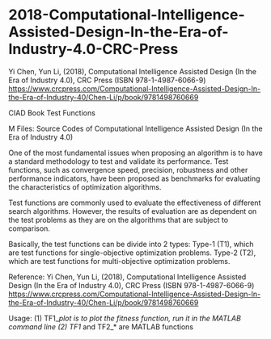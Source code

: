 # 2018-Computational-Intelligence-Assisted-Design-In-the-Era-of-Industry-4.0-CRC-Press
Yi Chen, Yun Li, (2018), Computational Intelligence Assisted Design (In the Era of Industry 4.0), CRC Press (ISBN 978-1-4987-6066-9) https://www.crcpress.com/Computational-Intelligence-Assisted-Design-In-the-Era-of-Industry-40/Chen-Li/p/book/9781498760669

CIAD Book Test Functions

M Files: Source Codes of Computational Intelligence Assisted Design (In the Era of Industry 4.0)

One of the most fundamental issues when proposing an algorithm is to have a standard methodology to test and validate its performance. Test functions, such as convergence speed, precision, robustness and other performance indicators, have been proposed as benchmarks for evaluating the characteristics of optimization algorithms.

Test functions are commonly used to evaluate the effectiveness of different search algorithms. However, the results of evaluation are as dependent on the test problems as they are on the algorithms that are subject to comparison.

Basically, the test functions can be divide into 2 types: 
Type-1 (T1), which are test functions for single-objective optimization problems.
Type-2 (T2), which are test functions for multi-objective optimization problems. 

Reference:
Yi Chen, Yun Li, (2018), Computational Intelligence Assisted Design (In the Era of Industry 4.0), CRC Press (ISBN 978-1-4987-6066-9) 
https://www.crcpress.com/Computational-Intelligence-Assisted-Design-In-the-Era-of-Industry-40/Chen-Li/p/book/9781498760669

Usage:
(1) TF1_*_plot is to plot the fitness function, run it in the MATLAB command line
(2) TF1_* and TF2_* are MATLAB functions


